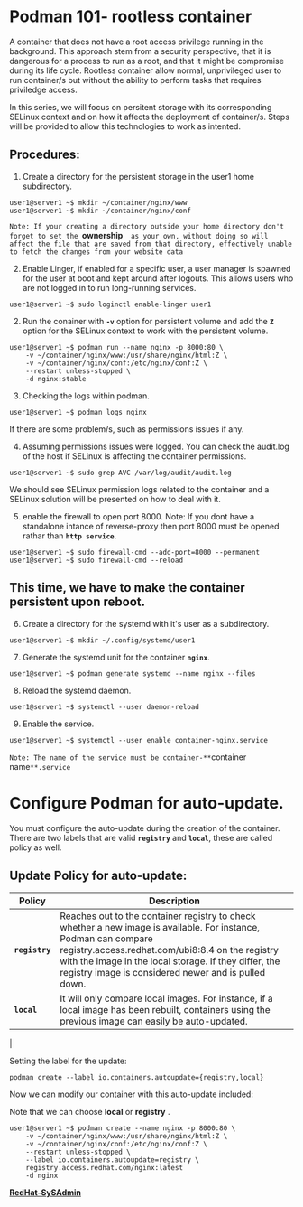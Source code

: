 # Podman 101- rootless container
A container that does not have a root access privilege running in the background. This approach stem from a security perspective, that it is dangerous for a process to run as a root, and that it might be compromise
during its life cycle. Rootless container allow normal, unprivileged user to run container/s but without the ability to perform tasks that
requires priviledge access.

In this series, we will focus on persitent storage with its corresponding SELinux context and on how it affects the deployment of container/s. Steps will be provided to allow this technologies to work as intented.

## Procedures:

1. Create a directory for the persistent storage in the user1 home subdirectory.
```
user1@server1 ~$ mkdir ~/container/nginx/www
user1@server1 ~$ mkdir ~/container/nginx/conf
```
`Note: If your creating a directory outside your home directory don't forget to set the `**ownership**`  as your own, without doing so will affect the file that are saved from that directory, effectively unable to fetch the changes from your website data`

2. Enable Linger, if enabled for a specific user, a user manager is spawned for the user at boot and kept around after logouts. This allows users who are not logged in to run long-running services.
```
user1@server1 ~$ sudo loginctl enable-linger user1
```
2. Run the conainer with **`-v`** option for persistent volume and add the **`Z`** option for the SELinux context to work with the persistent volume.
```
user1@server1 ~$ podman run --name nginx -p 8000:80 \
    -v ~/container/nginx/www:/usr/share/nginx/html:Z \
    -v ~/container/nginx/conf:/etc/nginx/conf:Z \
    --restart unless-stopped \
    -d nginx:stable
```
3. Checking the logs within podman.
```
user1@server1 ~$ podman logs nginx
```
If there are some problem/s, such as permissions issues if any.

4. Assuming permissions issues were logged. You can check the audit.log of the host if SELinux is affecting the container permissions.
```
user1@server1 ~$ sudo grep AVC /var/log/audit/audit.log
```
We should see SELinux permission logs related to the container and a SELinux solution will be presented on how to deal with it.

5. enable the firewall to open port 8000.
Note: If you dont have a standalone intance of reverse-proxy then port 8000 must be opened rathar than  **`http service`**.
```
user1@server1 ~$ sudo firewall-cmd --add-port=8000 --permanent
user1@server1 ~$ sudo firewall-cmd --reload
```
## This time, we have to make the container persistent upon reboot.

6. Create a directory for the systemd with it's user as a subdirectory.

```
user1@server1 ~$ mkdir ~/.config/systemd/user1
```
7. Generate the systemd unit for the container **`nginx`**.
```
user1@server1 ~$ podman generate systemd --name nginx --files
```
8. Reload the systemd daemon.
```
user1@server1 ~$ systemctl --user daemon-reload
```
9. Enable the service.
```
user1@server1 ~$ systemctl --user enable container-nginx.service
```

`Note: The name of the service must be container-**`container name`**.service`

# Configure Podman for auto-update.
You must configure the auto-update during the creation of the container. There are two labels that are valid **`registry`** and **`local`**, these are called policy as well.

## Update Policy for auto-update:
|Policy | Description|
---| ---|
|**`registry`** | Reaches out to the container registry to check whether a new image is available. For instance, Podman can compare registry.access.redhat.com/ubi8:8.4 on the registry with the image in the local storage. If they differ, the registry image is considered newer and is pulled down. |
| **`local`** | It will only compare local images. For instance, if a local image has been rebuilt, containers using the previous image can easily be auto-updated.
|

Setting the label for the update: 

`podman create --label io.containers.autoupdate={registry,local}`

Now we can modify our container with this auto-update included:

Note that we can choose **local**  or  **registry** .

```
user1@server1 ~$ podman create --name nginx -p 8000:80 \
    -v ~/container/nginx/www:/usr/share/nginx/html:Z \
    -v ~/container/nginx/conf:/etc/nginx/conf:Z \
    --restart unless-stopped \
    --label io.containers.autoupdate=registry \
    registry.access.redhat.com/nginx:latest
    -d nginx
```


[****RedHat-SySAdmin****](https://www.redhat.com/sysadmin/podman-auto-updates-rollbacks)